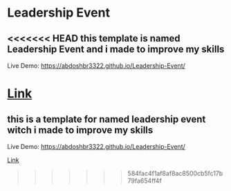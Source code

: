 # Leadership Event
<<<<<<< HEAD
this template is named Leadership Event and i made to improve my skills
----------


Live Demo: <a href="https://abdoshbr3322.github.io/Leadership-Event/">https://abdoshbr3322.github.io/Leadership-Event/</a>

<a href="https://storage.googleapis.com/drive-bulk-export-anonymous/20220801T191316Z/4133399871716478688/b132c8c5-9539-40b5-9925-899ccbccd7ee/1/7603df2c-f66b-45fb-bbe1-619df0e3fa21?authuser">Link</a>
=======
this is a template for named leadership event witch i made to improve my skills 
-----------

Live Demo: <a href="https://abdoshbr3322.github.io/Leadership-Event/">https://abdoshbr3322.github.io/Leadership-Event/</a>

<a href="https://storage.googleapis.com/drive-bulk-export-anonymous/20220801T191316Z/4133399871716478688/b132c8c5-9539-40b5-9925-899ccbccd7ee/1/7603df2c-f66b-45fb-bbe1-619df0e3fa21?authuser">Link</a>
>>>>>>> 584fac4f1af8af8ac8500cb5fc17b79fa654ff4f
